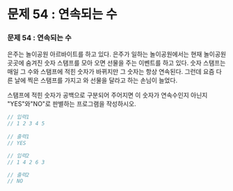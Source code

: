 # 문제 54 : 연속되는 수

### 문제 54 : 연속되는 수

은주는 놀이공원 아르바이트를 하고 있다. 은주가 일하는 놀이공원에서는 현재 놀이공원 곳곳에 숨겨진  숫자 스탬프를 모아 오면 선물을 주는 이벤트를 하고 있다. 숫자 스탬프는 매일 그 수와 스탬프에 적힌 숫자가 바뀌지만 그 숫자는 항상 연속된다. 그런데 요즘 다른 날에 찍은 스탬프를 가지고 와 선물을 달라고 하는 손님이 늘었다. 

스탬프에 적힌 숫자가 공백으로 구분되어 주어지면 이 숫자가 연속수인지 아닌지 "YES"와"NO"로 판별하는 프로그램을 작성하시오.

```javascript
// 입력1
// 1 2 3 4 5
 
// 출력1
// YES

// 입력2
// 1 4 2 6 3

// 출력2
// NO
```

